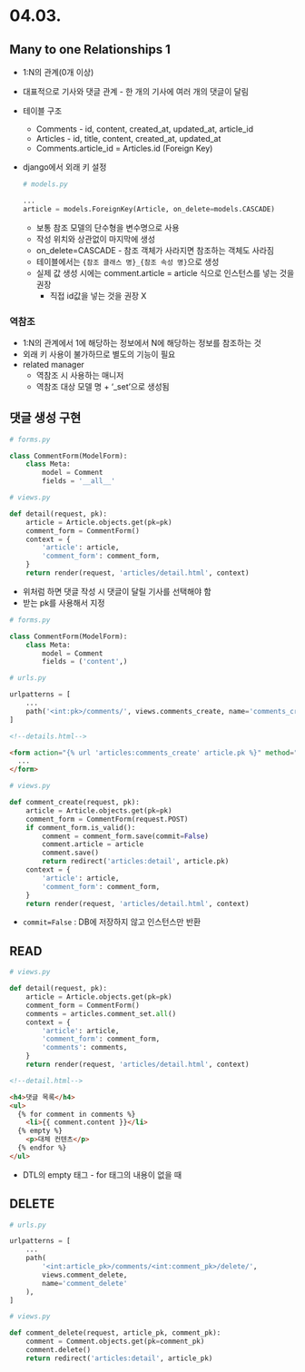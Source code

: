 # 04.03.

## Many to one Relationships 1

- 1:N의 관계(0개 이상)
- 대표적으로 기사와 댓글 관계 - 한 개의 기사에 여러 개의 댓글이 달림
- 테이블 구조
    - Comments - id, content, created_at, updated_at, article_id
    - Articles - id, title, content, created_at, updated_at
    - Comments.article_id = Articles.id (Foreign Key)
- django에서 외래 키 설정
    
    ```python
    # models.py
    
    ...
    article = models.ForeignKey(Article, on_delete=models.CASCADE)
    ```
    
    - 보통 참조 모델의 단수형을 변수명으로 사용
    - 작성 위치와 상관없이 마지막에 생성
    - on_delete=CASCADE - 참조 객체가 사라지면 참조하는 객체도 사라짐
    - 테이블에서는 `{참조 클래스 명}_{참조 속성 명}`으로 생성
    - 실제 값 생성 시에는 comment.article = article 식으로 인스턴스를 넣는 것을 권장
        - 직접 id값을 넣는 것을 권장 X

### 역참조

- 1:N의 관계에서 1에 해당하는 정보에서 N에 해당하는 정보를 참조하는 것
- 외래 키 사용이 불가하므로 별도의 기능이 필요
- related manager
    - 역참조 시 사용하는 매니저
    - 역참조 대상 모델 명 + ‘_set’으로 생성됨

## 댓글 생성 구현

```python
# forms.py

class CommentForm(ModelForm):
    class Meta:
        model = Comment
        fields = '__all__'
```

```python
# views.py

def detail(request, pk):
    article = Article.objects.get(pk=pk)
    comment_form = CommentForm()
    context = {
        'article': article,
        'comment_form': comment_form,
    }
    return render(request, 'articles/detail.html', context)
```

- 위처럼 하면 댓글 작성 시 댓글이 달릴 기사를 선택해야 함
- 받는 pk를 사용해서 지정

```python
# forms.py

class CommentForm(ModelForm):
    class Meta:
        model = Comment
        fields = ('content',)
```

```python
# urls.py

urlpatterns = [
    ...
    path('<int:pk>/comments/', views.comments_create, name='comments_create'),
]
```

```html
<!--details.html-->

<form action="{% url 'articles:comments_create' article.pk %}" method="POST">
  ...
</form>
```

```python
# views.py

def comment_create(request, pk):
    article = Article.objects.get(pk=pk)
    comment_form = CommentForm(request.POST)
    if comment_form.is_valid():
        comment = comment_form.save(commit=False)
        comment.article = article
        comment.save()
        return redirect('articles:detail', article.pk)
    context = {
        'article': article,
        'comment_form': comment_form,
    }
    return render(request, 'articles/detail.html', context)
```

- `commit=False` : DB에 저장하지 않고 인스턴스만 반환

## READ

```python
# views.py

def detail(request, pk):
    article = Article.objects.get(pk=pk)
    comment_form = CommentForm()
    comments = articles.comment_set.all()
    context = {
        'article': article,
        'comment_form': comment_form,
        'comments': comments,
    }
    return render(request, 'articles/detail.html', context)
```

```html
<!--detail.html-->

<h4>댓글 목록</h4>
<ul>
  {% for comment in comments %}
    <li>{{ comment.content }}</li>
  {% empty %}
    <p>대체 컨텐츠</p>
  {% endfor %}
</ul>
```

- DTL의 empty 태그 - for 태그의 내용이 없을 때

## DELETE

```python
# urls.py

urlpatterns = [
    ...
    path(
        '<int:article_pk>/comments/<int:comment_pk>/delete/',
        views.comment_delete,
        name='comment_delete'
    ),
]
```

```python
# views.py

def comment_delete(request, article_pk, comment_pk):
    comment = Comment.objects.get(pk=comment_pk)
    comment.delete()
    return redirect('articles:detail', article_pk)
```